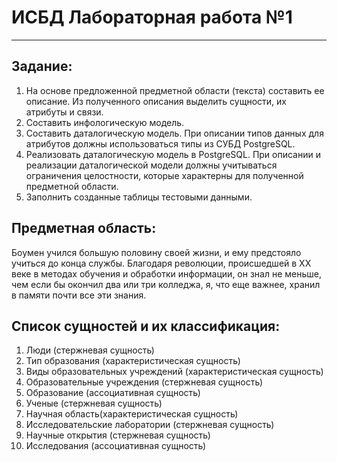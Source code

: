 # ИСБД Лабораторная работа №1
___
## Задание:
1. На основе предложенной предметной области (текста) составить ее описание. Из полученного описания выделить сущности, их атрибуты и связи.
2. Составить инфологическую модель.
3. Составить даталогическую модель. При описании типов данных для атрибутов должны использоваться типы из СУБД PostgreSQL.
4. Реализовать даталогическую модель в PostgreSQL. При описании и реализации даталогической модели должны учитываться ограничения целостности, которые характерны для полученной предметной области.
5. Заполнить созданные таблицы тестовыми данными.
## Предметная область:
Боумен учился большую половину своей жизни, и ему предстояло учиться до конца службы. Благодаря революции, происшедшей в XX веке в методах обучения и обработки информации, он знал не меньше, чем если бы окончил два или три колледжа, я, что еще важнее, хранил в памяти почти все эти знания.
## Список сущностей и их классификация:
1)	Люди (стержневая сущность)
2)	Тип образования (характеристическая сущность)
3)	Виды образовательных учреждений (характеристическая сущность)
4)	Образовательные учреждения (стержневая сущность)
5)	Образование (ассоциативная сущность)
6)	Ученые (стержневая сущность)
7)	Научная область(характеристическая сущность)
8)	Исследовательские лаборатории (стержневая сущность)
9)	Научные открытия (стержневая сущность)
10)	 Исследования (ассоциативная сущность)
